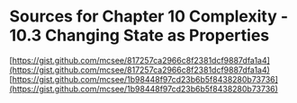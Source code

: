 # Sources for Chapter 10 Complexity - 10.3 Changing State as Properties

[https://gist.github.com/mcsee/817257ca2966c8f2381dcf9887dfa1a4](https://gist.github.com/mcsee/817257ca2966c8f2381dcf9887dfa1a4)
[https://gist.github.com/mcsee/1b98448f97cd23b6b5f8438280b73736](https://gist.github.com/mcsee/1b98448f97cd23b6b5f8438280b73736)